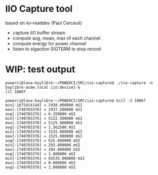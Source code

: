 # IIO Capture tool #

based on iio-readdev (Paul Cerceuil)

- capture IIO buffer stream
- compute avg, mean, max of each channel
- compute energy for power channel
- listen to sigaction SIGTERM to stop record


# WIP: test output #

```
powerci@lava-baylibre:~/POWERCI/SRC/iio-capture$ ./iio-capture -n baylibre-acme.local iio:device1 & 
[1] 10667

powerci@lava-baylibre:~/POWERCI/SRC/iio-capture$ kill -2 10667 
min[-1675414144] = 2930.000000 mSI
max[-1740703376] = 2937.500000 mSI
avg[-1740703376] = 6.250000 mSI
min[-1740703376] = 5122.500000 mSI
max[-1740703376] = 5125.000000 mSI
avg[-1740703376] = 1.562500 mSI
min[-1740703376] = 1525.000000 mSI
max[-1740703376] = 1525.000000 mSI
avg[-1740703376] = 625.000000 mSI
min[-1740703376] = 293.000000 mSI
max[-1740703376] = 294.000000 mSI
avg[-1740703376] = 1.000000 mSI
min[-1740703376] = 65535.000000 mSI
max[-1740703376] = 0.000000 mSI
avg[-1740703376] = 1.000000 mSI
```

